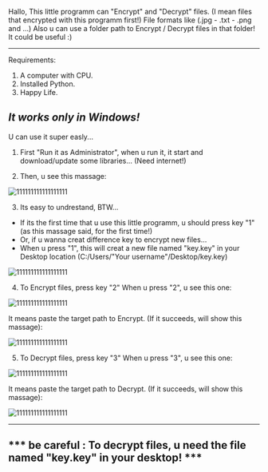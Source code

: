 Hallo,
This little programm can "Encrypt" and "Decrypt" files. (I mean files that encrypted with this programm first!)
File formats like (.jpg - .txt - .png and ...)
Also u can use a folder path to Encrypt / Decrypt files in that folder!
It could be useful :)

-----------------------------------------------------------------------------------
Requirements:

1) A computer with CPU.
2) Installed Python.
3) Happy Life.

*It works only in Windows!*
-----------------------------------------------------------------------------------

U can use it super easly...

1)  First "Run it as Administrator", when u run it, it start and download/update some libraries... (Need internet!)

2)  Then, u see this massage:

![111111111111111111](https://github.com/FirstGoodHuman/Encryptor-Decryptor/assets/153766571/2f4a1731-8456-47fb-9997-ea8a9b6f724f)



3)  Its easy to undrestand, BTW...

* If its the first time that u use this little programm, u should press key "1" (as this massage said, for the first time!)
* Or, if u wanna creat difference key to encrypt new files...
* When u press "1", this will creat a new file named "key.key" in your Desktop location (C:/Users/"Your username"/Desktop/key.key)

![111111111111111111](https://github.com/FirstGoodHuman/Encryptor-Decryptor/assets/153766571/b08f3da5-98f6-4ea4-b302-f33e39190844)



4)  To Encrypt files, press key "2"
When u press "2", u see this one:


![111111111111111111](https://github.com/FirstGoodHuman/Encryptor-Decryptor/assets/153766571/d946e79b-128e-4d50-a047-ac34073f9c01)



It means paste the target path to Encrypt.
(If it succeeds, will show this massage):

![111111111111111111](https://github.com/FirstGoodHuman/Encryptor-Decryptor/assets/153766571/741c1661-f7d0-4c26-9bed-595c19acd1f8)



5)  To Decrypt files, press key "3"
When u press "3", u see this one:

![111111111111111111](https://github.com/FirstGoodHuman/Encryptor-Decryptor/assets/153766571/0528c26c-3339-4847-b493-289e7d389a8f)



It means paste the target path to Decrypt.
(If it succeeds, will show this massage):

![111111111111111111](https://github.com/FirstGoodHuman/Encryptor-Decryptor/assets/153766571/4debfb7d-46b5-4cc2-80e0-a7ad3ae95b93)



-----------------------------------------------------------------------------------
*** be careful : To decrypt files, u need the file named "key.key" in your desktop! ***
-----------------------------------------------------------------------------------

